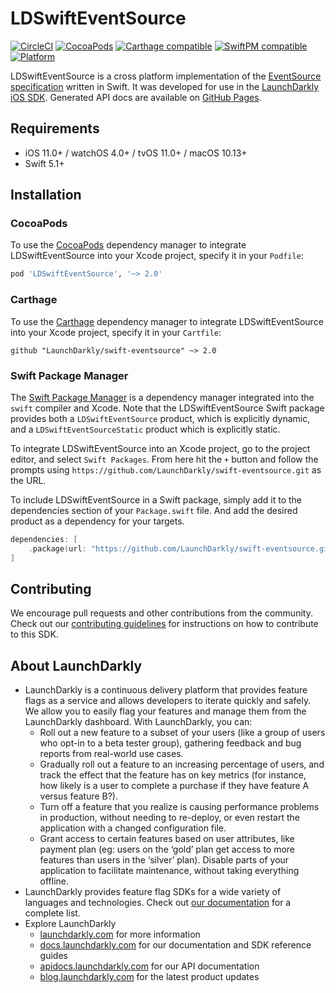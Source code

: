 # LDSwiftEventSource

[![CircleCI](https://circleci.com/gh/launchdarkly/swift-eventsource.svg?style=shield)](https://circleci.com/gh/launchdarkly/swift-eventsource)
[![CocoaPods](https://img.shields.io/cocoapods/v/LDSwiftEventSource.svg)](https://cocoapods.org/pods/LDSwiftEventSource)
[![Carthage compatible](https://img.shields.io/badge/Carthage-compatible-4BC51D.svg?style=flat)](https://github.com/Carthage/Carthage)
[![SwiftPM compatible](https://img.shields.io/badge/SwiftPM-compatible-4BC51D.svg?style=flat)](https://swift.org/package-manager/)
[![Platform](https://img.shields.io/cocoapods/p/LDSwiftEventSource.svg?style=flat)](https://cocoapods.org/pods/LDSwiftEventSource)

LDSwiftEventSource is a cross platform implementation of the [EventSource specification](https://html.spec.whatwg.org/multipage/server-sent-events.html) written in Swift. It was developed for use in the [LaunchDarkly iOS SDK](https://github.com/launchdarkly/ios-client-sdk). Generated API docs are available on [GitHub Pages](https://launchdarkly.github.io/swift-eventsource/).

## Requirements
- iOS 11.0+ / watchOS 4.0+ / tvOS 11.0+ / macOS 10.13+
- Swift 5.1+

## Installation

### CocoaPods

To use the [CocoaPods](https://cocoapods.org) dependency manager to integrate LDSwiftEventSource into your Xcode project, specify it in your `Podfile`:

```ruby
pod 'LDSwiftEventSource', '~> 2.0'
```

### Carthage

To use the [Carthage](https://github.com/Carthage/Carthage) dependency manager to integrate LDSwiftEventSource into your Xcode project, specify it in your `Cartfile`:

```ogdl
github "LaunchDarkly/swift-eventsource" ~> 2.0
```

### Swift Package Manager

The [Swift Package Manager](https://swift.org/package-manager/) is a dependency manager integrated into the `swift` compiler and Xcode. Note that the LDSwiftEventSource Swift package provides both a `LDSwiftEventSource` product, which is explicitly dynamic, and a `LDSwiftEventSourceStatic` product which is explicitly static.

To integrate LDSwiftEventSource into an Xcode project, go to the project editor, and select `Swift Packages`. From here hit the `+` button and follow the prompts using  `https://github.com/LaunchDarkly/swift-eventsource.git` as the URL.

To include LDSwiftEventSource in a Swift package, simply add it to the dependencies section of your `Package.swift` file. And add the desired product as a dependency for your targets.

```swift
dependencies: [
    .package(url: "https://github.com/LaunchDarkly/swift-eventsource.git", .upToNextMajor(from: "2.0.0"))
]
```

## Contributing

We encourage pull requests and other contributions from the community. Check out our [contributing guidelines](https://github.com/LaunchDarkly/swift-eventsource/blob/main/CONTRIBUTING.md) for instructions on how to contribute to this SDK.

## About LaunchDarkly

* LaunchDarkly is a continuous delivery platform that provides feature flags as a service and allows developers to iterate quickly and safely. We allow you to easily flag your features and manage them from the LaunchDarkly dashboard.  With LaunchDarkly, you can:
    * Roll out a new feature to a subset of your users (like a group of users who opt-in to a beta tester group), gathering feedback and bug reports from real-world use cases.
    * Gradually roll out a feature to an increasing percentage of users, and track the effect that the feature has on key metrics (for instance, how likely is a user to complete a purchase if they have feature A versus feature B?).
    * Turn off a feature that you realize is causing performance problems in production, without needing to re-deploy, or even restart the application with a changed configuration file.
    * Grant access to certain features based on user attributes, like payment plan (eg: users on the ‘gold’ plan get access to more features than users in the ‘silver’ plan). Disable parts of your application to facilitate maintenance, without taking everything offline.
* LaunchDarkly provides feature flag SDKs for a wide variety of languages and technologies. Check out [our documentation](https://docs.launchdarkly.com/sdk) for a complete list.
* Explore LaunchDarkly
    * [launchdarkly.com](https://www.launchdarkly.com/ "LaunchDarkly Main Website") for more information
    * [docs.launchdarkly.com](https://docs.launchdarkly.com/  "LaunchDarkly Documentation") for our documentation and SDK reference guides
    * [apidocs.launchdarkly.com](https://apidocs.launchdarkly.com/  "LaunchDarkly API Documentation") for our API documentation
    * [blog.launchdarkly.com](https://blog.launchdarkly.com/  "LaunchDarkly Blog Documentation") for the latest product updates
